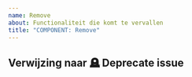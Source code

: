 ```yaml
---
name: Remove
about: Functionaliteit die komt te vervallen
title: "COMPONENT: Remove"
---
```


## Verwijzing naar 🪦 Deprecate issue
